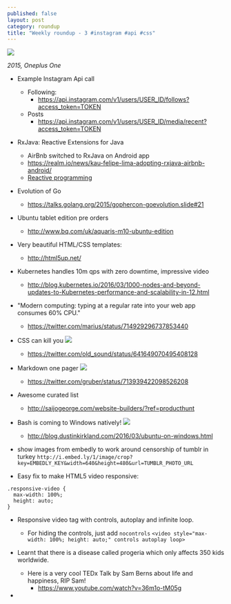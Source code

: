 ```yaml
---
published: false
layout: post
category: roundup
title: "Weekly roundup - 3 #instagram #api #css"
---
```


![](https://devdala.files.wordpress.com/2016/04/img_20141121_114844.jpg)

*2015, Oneplus One*

* Example Instagram Api call
  * Following:
    * https://api.instagram.com/v1/users/USER_ID/follows?access_token=TOKEN
  * Posts
    * https://api.instagram.com/v1/users/USER_ID/media/recent?access_token=TOKEN
* RxJava: Reactive Extensions for Java
  * AirBnb switched to RxJava on Android app
  * https://realm.io/news/kau-felipe-lima-adopting-rxjava-airbnb-android/
  * [Reactive programming](https://en.wikipedia.org/wiki/Reactive_programming)
* Evolution of Go
  * https://talks.golang.org/2015/gophercon-goevolution.slide#21
* Ubuntu tablet edition pre orders
  * http://www.bq.com/uk/aquaris-m10-ubuntu-edition
* Very beautiful HTML/CSS templates:
  * http://html5up.net/
* Kubernetes handles 10m qps with zero downtime, impressive video
  * http://blog.kubernetes.io/2016/03/1000-nodes-and-beyond-updates-to-Kubernetes-performance-and-scalability-in-12.html  
* "Modern computing: typing at a regular rate into your web app consumes 60% CPU."
	* https://twitter.com/marius/status/714929296737853440
* CSS can kill you
![](https://pbs.twimg.com/media/COeYbe1WUAABHQ1.jpg)
	* https://twitter.com/old_sound/status/641649070495408128
* Markdown one pager
![](https://pbs.twimg.com/media/CehsHyeUkAAAVZh.jpg)
 	* https://twitter.com/gruber/status/713939422098526208
* Awesome curated list
    * http://saijogeorge.com/website-builders/?ref=producthunt
* Bash is coming to Windows natively!
![](https://1.bp.blogspot.com/-PTJrez4z0Jc/Vvr-VH5DQOI/AAAAAAAFHcg/8F_2fBEG3kg-Y0aV2mURdJqk66gsoEWeg/s1600/bash.png)
	* http://blog.dustinkirkland.com/2016/03/ubuntu-on-windows.html
* show images from embedly to work around censorship of tumblr in turkey
`http://i.embed.ly/1/image/crop?key=EMBEDLY_KEY&width=640&height=480&url=TUMBLR_PHOTO_URL`

* Easy fix to make HTML5 video responsive:
```
.responsive-video {
  max-width: 100%;
  height: auto;
}
```

* Responsive video tag with controls, autoplay and infinite loop.
  	* For hiding the controls, just add `nocontrols`
`<video style="max-width: 100%; height: auto;" controls autoplay loop>`

* Learnt that there is a disease called progeria which only affects 350 kids worldwide.
    * Here is a very cool TEDx Talk by Sam Berns about life and happiness, RIP Sam!
	    * https://www.youtube.com/watch?v=36m1o-tM05g
* 